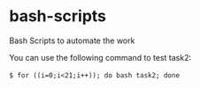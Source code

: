 # bash-scripts
Bash Scripts to automate the work

You can use the following command to test task2: <br>            
```$ for ((i=0;i<21;i++)); do bash task2; done```